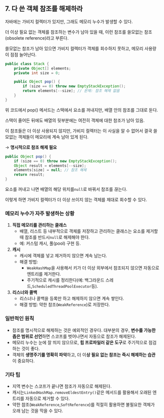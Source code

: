 ## 7. 다 쓴 객체 참조를 해제하라

자바에는 가비지 컬렉터가 있지만, 그래도 메모리 누수가 발생할 수 있다.

더 이상 필요 없는 객체를 참조하는 변수가 남아 있을 때, 이런 참조를 쓸모없는 참조(obsolete reference)라고 부른다.

쓸모없는 참조가 남아 있으면 가비지 컬렉터가 객체를 회수하지 못하고, 메모리 사용량이 점점 늘어난다.

```java
public class Stack {
    private Object[] elements;
    private int size = 0;

    public Object pop() {
        if (size == 0) throw new EmptyStackException();
        return elements[--size]; // 문제: 참조 해제 없음
    }
}
```

위 코드에서 pop() 메서드는 스택에서 요소를 꺼내지만, 배열 안의 참조를 그대로 둔다.

스택이 줄어든 뒤에도 배열의 뒷부분에는 여전히 객체에 대한 참조가 남아 있음.

이 참조들은 더 이상 사용되지 않지만, 가비지 컬렉터는 이 사실을 알 수 없어서 결국 쓸모없는 객체들이 메모리에 계속 남아 있게 된다.

→ **명시적으로 참조 해제 필요**

```java
public Object pop() {
    if (size == 0) throw new EmptyStackException();
    Object result = elements[--size];
    elements[size] = null; // 참조 해제
    return result;
}
```

요소를 꺼내고 나면 배열의 해당 위치를`null`로 바꿔서 참조를 끊는다.

이렇게 하면 가비지 컬렉터가 더 이상 쓰이지 않는 객체를 제대로 회수할 수 있다.

### **메모리 누수가 자주 발생하는 상황**

1. **직접 메모리를 관리하는 클래스**
    - 배열, 리스트 등 내부적으로 객체를 저장하고 관리하는 클래스는 요소를 제거할 때 참조를 반드시`null`로 해제해야 한다.
    - 예: 커스텀 캐시, 풀(pool) 구현 등.
2. **캐시**
    - 캐시에 객체를 넣고 제거하지 않으면 계속 남는다.
    - 해결 방법:
        - `WeakHashMap`을 사용해서 키가 더 이상 외부에서 참조되지 않으면 자동으로 엔트리를 제거한다.
        - 주기적으로 캐시를 정리한다(예: 백그라운드 스레드,`ScheduledThreadPoolExecutor`등).
3. **리스너와 콜백**
    - 리스너나 콜백을 등록만 하고 해제하지 않으면 계속 쌓인다.
    - 해결 방법: 약한 참조(`WeakReference`)로 저장한다.

### **일반적인 원칙**

- 참조를 명시적으로 해제하는 것은 예외적인 경우다. 대부분의 경우, **변수를 가능한 좁은 범위로 선언**하면 스코프를 벗어나면서 자동으로 참조가 해제된다.
- 메모리 누수는 눈에 잘 띄지 않으므로, **힙 프로파일러 같은 도구**로 주기적으로 점검하는 것이 좋다.
- 객체의 **생명주기를 명확히 파악**하고, 더 이**상 필요 없는 참조는 즉시 해제하는 습관**이 중요하다.

### **기타 팁**

- 지역 변수는 스코프가 끝나면 참조가 자동으로 해제된다.
- 캐시는`LinkedHashMap.removeEldestEntry()`같은 메서드를 활용해서 오래된 엔트리를 자동으로 제거할 수 있다.
- 약한 참조(`WeakReference`,`SoftReference`)를 적절히 활용하면 불필요한 객체가 오래 남는 것을 막을 수 있다.